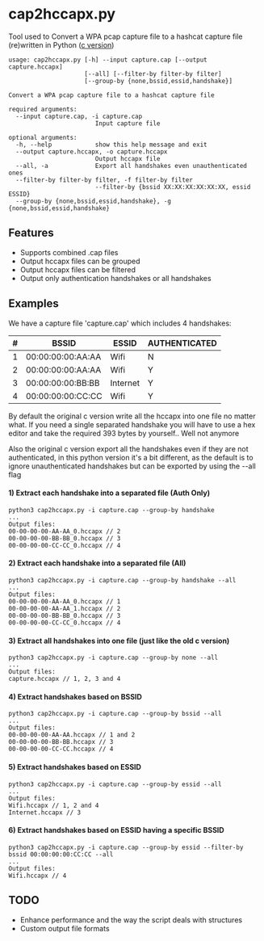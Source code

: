 # cap2hccapx.py
Tool used to Convert a WPA pcap capture file to a hashcat capture file (re)written in Python ([c version]( https://github.com/hashcat/hashcat-utils/blob/master/src/cap2hccapx.c))
```
usage: cap2hccapx.py [-h] --input capture.cap [--output capture.hccapx]
                     [--all] [--filter-by filter-by filter]
                     [--group-by {none,bssid,essid,handshake}]

Convert a WPA pcap capture file to a hashcat capture file

required arguments:
  --input capture.cap, -i capture.cap
                        Input capture file

optional arguments:
  -h, --help            show this help message and exit
  --output capture.hccapx, -o capture.hccapx
                        Output hccapx file
  --all, -a             Export all handshakes even unauthenticated ones
  --filter-by filter-by filter, -f filter-by filter
                        --filter-by {bssid XX:XX:XX:XX:XX:XX, essid ESSID}
  --group-by {none,bssid,essid,handshake}, -g {none,bssid,essid,handshake}

```

## Features
- Supports combined .cap files
- Output hccapx files can be grouped
- Output hccapx files can be filtered
- Output only authentication handshakes or all handshakes

## Examples
We have a capture file 'capture.cap' which includes 4 handshakes:

| # | BSSID             | ESSID    | AUTHENTICATED |
|---|-------------------|----------|---------------|
| 1 | 00:00:00:00:AA:AA | Wifi     |       N       |
| 2 | 00:00:00:00:AA:AA | Wifi     |       Y       |
| 3 | 00:00:00:00:BB:BB | Internet |       Y       |
| 4 | 00:00:00:00:CC:CC | Wifi     |       Y       |

By default the original c version write all the hccapx into one file no matter what. 
If you need a single separated handshake you will have to use a hex editor and take the required 393 bytes by yourself.. Well not anymore

Also the original c version export all the handshakes even if they are not authenticated, in this python version it's a bit different, as the default is to ignore unauthenticated handshakes but can be exported by using the --all flag

#### 1) Extract each handshake into a separated file (Auth Only)
```
python3 cap2hccapx.py -i capture.cap --group-by handshake
...
Output files:
00-00-00-00-AA-AA_0.hccapx // 2
00-00-00-00-BB-BB_0.hccapx // 3
00-00-00-00-CC-CC_0.hccapx // 4
```
#### 2) Extract each handshake into a separated file (All)
```
python3 cap2hccapx.py -i capture.cap --group-by handshake --all
...
Output files:
00-00-00-00-AA-AA_0.hccapx // 1
00-00-00-00-AA-AA_1.hccapx // 2
00-00-00-00-BB-BB_0.hccapx // 3
00-00-00-00-CC-CC_0.hccapx // 4
```
#### 3) Extract all handshakes into one file (just like the old c version)
```
python3 cap2hccapx.py -i capture.cap --group-by none --all
...
Output files:
capture.hccapx // 1, 2, 3 and 4
```
#### 4) Extract handshakes based on BSSID
```
python3 cap2hccapx.py -i capture.cap --group-by bssid --all
...
Output files:
00-00-00-00-AA-AA.hccapx // 1 and 2
00-00-00-00-BB-BB.hccapx // 3
00-00-00-00-CC-CC.hccapx // 4
```
#### 5) Extract handshakes based on ESSID
```
python3 cap2hccapx.py -i capture.cap --group-by essid --all
...
Output files:
Wifi.hccapx // 1, 2 and 4
Internet.hccapx // 3
```
#### 6) Extract handshakes based on ESSID having a specific BSSID
```
python3 cap2hccapx.py -i capture.cap --group-by essid --filter-by bssid 00:00:00:00:CC:CC --all
...
Output files:
Wifi.hccapx // 4
```
## TODO
 - Enhance performance and the way the script deals with structures
 - Custom output file formats

